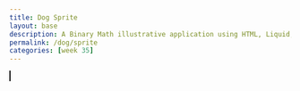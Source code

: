 ```yaml
---
title: Dog Sprite
layout: base
description: A Binary Math illustrative application using HTML, Liquid, and JavaScript.
permalink: /dog/sprite
categories: [week 35]
---
```


<html>
<head>
    <title>Dog Animation</title>
    <style>
        #canvas {
            border: 1px solid black;
        }
    </style>
</head>
<body>
    <canvas id="canvas" width="800" height="600"></canvas>
    <script>
        // Define the animation sequence
        var animationSequence = [
            { x: 0, y: 0 },
            { x: 1, y: 0 },
            { x: 2, y: 0 },
            { x: 3, y: 0 },
            { x: 4, y: 0 }
        ];
        // Load the sprite sheet image
        var spriteSheet = new Image();
        spriteSheet.src = "dogsprite.png";
        // Define frame dimensions
        var frameWidth = 64;
        var frameHeight = 64;
        // Set up the canvas
        var canvas = document.getElementById("canvas");
        var context = canvas.getContext("2d");
        // Current frame index
        var currentFrame = 0;
        // Function to update the animation
        function update() {
            currentFrame = (currentFrame + 1) % animationSequence.length;
        }
        // Function to draw the current frame
        function draw() {
            var frame = animationSequence[currentFrame];
            var frameX = frame.x * frameWidth;
            var frameY = frame.y * frameHeight;
            context.clearRect(0, 0, canvas.width, canvas.height);
            context.drawImage(spriteSheet, frameX, frameY, frameWidth, frameHeight, 0, 0, frameWidth, frameHeight);
        }
        // Main animation loop
        function animate() {
            update();
            draw();
            requestAnimationFrame(animate);
        }
        // Start the animation loop
        animate();
    </script>
</body>
</html>